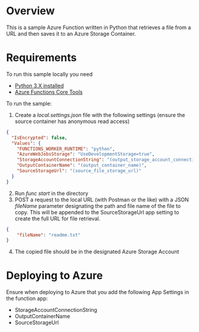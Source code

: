 # Overview
This is a sample Azure Function written in Python that retrieves a file from a URL and then saves it to an Azure Storage Container.

# Requirements
To run this sample locally you need
* [Python 3.X installed](https://www.python.org/downloads/release/python-383/)
* [Azure Functions Core Tools](https://docs.microsoft.com/en-us/azure/azure-functions/functions-run-local)

To run the sample:
1. Create a _local.settings.json_ file with the following settings (ensure the source container has anonymous read access)
```json
{
  "IsEncrypted": false,
  "Values": {
    "FUNCTIONS_WORKER_RUNTIME": "python",
    "AzureWebJobsStorage": "UseDevelopmentStorage=true",
    "StorageAccountConnectionString": "(output_storage_account_connection_string)",
    "OutputContainerName": "(output_container_name)",
    "SourceStorageUrl": "(source_file_storage_url)"
  }
}
```
2. Run _func start_ in the directory
3. POST a request to the local URL (with Postman or the like) with a JSON _fileName_ parameter designating the path and file name of the file to copy. This will be appended to the SourceStorageUrl app setting to create the full URL for file retrieval.
```json
{
    "fileName": "readme.txt"
}
```
4. The copied file should be in the designated Azure Storage Account 

# Deploying to Azure
Ensure when deploying to Azure that you add the following App Settings in the function app:
* StorageAccountConnectionString
* OutputContainerName
* SourceStorageUrl